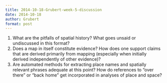 ```yaml
---
title: 2014-10-18-Grubert-week-5-discussion
date: 2014-10-18
author: Grubert
format: post
---
```


1) What are the pitfalls of spatial history? What goes unsaid or undiscussed in this format?
2) Does a map in itself constitute evidence? How does one support claims that are derived primarily from mapping (especially when initially derived independently of other evidence)?
3) Are automated methods for extracting place names and spatially relevant phrases adequate at this point? How do references to “over there” or “back home” get incorporated in analyses of place and space?
